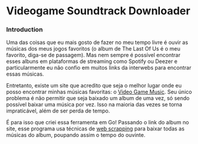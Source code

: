 # Videogame Soundtrack Downloader

### Introduction
Uma das coisas que eu mais gosto de fazer no meu tempo livre é ouvir as músicas dos meus jogos favoritos (o album de The Last Of Us é o meu favorito, diga-se de passagem). Mas nem sempre é possível encontrar esses albuns em plataformas de streaming como Spotify ou Deezer e particularmente eu não confio em muitos links da interwebs para encontrar essas músicas.

Entretanto, existe um site que acredito que seja o melhor lugar onde eu posso encontrar minhas músicas favoritas: o [Video Game Music](https://downloads.khinsider.com). Seu único problema é não permitir que seja baixado um album de uma vez, só sendo possível baixar uma música por vez. Isso na maioria das vezes se torna impraticável, além de ser perda de tempo.

É para isso que criei essa ferramenta em Go! Passando o link do album no site, esse programa usa técnicas de [web scrapping](https://en.wikipedia.org/wiki/Web_scraping) para baixar todas as músicas do album, poupando assim o tempo do ouvinte. 